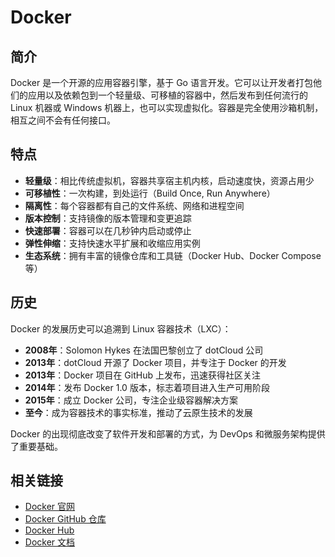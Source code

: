 # Docker

## 简介

Docker 是一个开源的应用容器引擎，基于 Go 语言开发。它可以让开发者打包他们的应用以及依赖包到一个轻量级、可移植的容器中，然后发布到任何流行的 Linux 机器或 Windows 机器上，也可以实现虚拟化。容器是完全使用沙箱机制，相互之间不会有任何接口。

## 特点

- **轻量级**：相比传统虚拟机，容器共享宿主机内核，启动速度快，资源占用少
- **可移植性**：一次构建，到处运行（Build Once, Run Anywhere）
- **隔离性**：每个容器都有自己的文件系统、网络和进程空间
- **版本控制**：支持镜像的版本管理和变更追踪
- **快速部署**：容器可以在几秒钟内启动或停止
- **弹性伸缩**：支持快速水平扩展和收缩应用实例
- **生态系统**：拥有丰富的镜像仓库和工具链（Docker Hub、Docker Compose等）

## 历史

Docker 的发展历史可以追溯到 Linux 容器技术（LXC）：

- **2008年**：Solomon Hykes 在法国巴黎创立了 dotCloud 公司
- **2013年**：dotCloud 开源了 Docker 项目，并专注于 Docker 的开发
- **2013年**：Docker 项目在 GitHub 上发布，迅速获得社区关注
- **2014年**：发布 Docker 1.0 版本，标志着项目进入生产可用阶段
- **2015年**：成立 Docker 公司，专注企业级容器解决方案
- **至今**：成为容器技术的事实标准，推动了云原生技术的发展

Docker 的出现彻底改变了软件开发和部署的方式，为 DevOps 和微服务架构提供了重要基础。

## 相关链接

- [Docker 官网](https://www.docker.com/)
- [Docker GitHub 仓库](https://github.com/docker/docker-ce)
- [Docker Hub](https://hub.docker.com/)
- [Docker 文档](https://docs.docker.com/)

